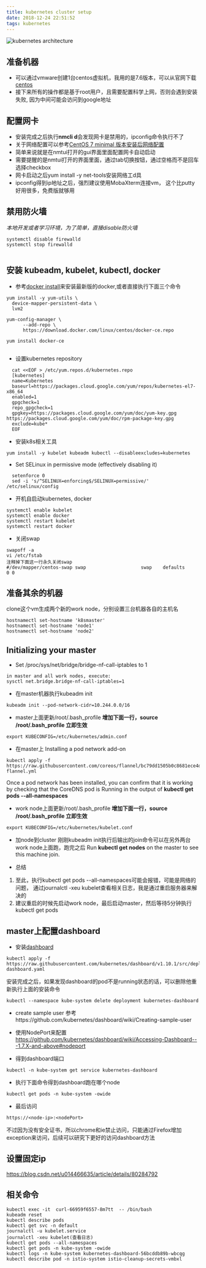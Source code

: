 ```yaml
---
title: kubernetes cluster setup
date: 2018-12-24 22:51:52
tags: kubernetes
---
```

![kubernetes architecture](/images/Kubernetes.png)

## 准备机器
* 可以通过vmware创建1台centos虚拟机，我用的是7.6版本，可以从官网下载[centos](https://www.centos.org/download/)
* 接下来所有的操作都是基于root用户，且需要配置科学上网，否则会遇到安装失败, 因为中间可能会访问到google地址

## 配置网卡
* 安装完成之后执行**nmcli d**会发现网卡是禁用的，ipconfig命令执行不了
* 关于网络配置可以参考[CentOS 7 minimal 版本安装后网络配置](https://www.cnblogs.com/hfyfpga/p/6262057.html)
 * 简单来说就是在nmtui打开的gui界面里面配置网卡自动启动
* 需要提醒的是nmtui打开的界面里面，通过tab切换按钮，通过空格而不是回车选择checkbox
* 网卡启动之后yum install -y net-tools安装网络工d具
* ipconfig得到ip地址之后，强烈建议使用MobaXterm连接vm， 这个比putty好用很多，免费版就够用

## 禁用防火墙
*本地开发或者学习环境，为了简单，直接disable防火墙*
```
systemctl disable firewalld
systemctl stop firewalld


```

## 安装 kubeadm, kubelet, kubectl, docker
* 参考[docker install](https://docs.docker.com/install/linux/docker-ce/centos/)来安装最新版的docker,或者直接执行下面三个命令
```
yum install -y yum-utils \
  device-mapper-persistent-data \
  lvm2
  
yum-config-manager \
      --add-repo \
      https://download.docker.com/linux/centos/docker-ce.repo
      
yum install docker-ce
      
```
* 设置kubernetes repository
```
  cat <<EOF > /etc/yum.repos.d/kubernetes.repo
  [kubernetes]
  name=Kubernetes
  baseurl=https://packages.cloud.google.com/yum/repos/kubernetes-el7-x86_64
  enabled=1
  gpgcheck=1
  repo_gpgcheck=1
  gpgkey=https://packages.cloud.google.com/yum/doc/yum-key.gpg https://packages.cloud.google.com/yum/doc/rpm-package-key.gpg
  exclude=kube*
  EOF
```

* 安装k8s相关工具
```
yum install -y kubelet kubeadm kubectl --disableexcludes=kubernetes
```

* Set SELinux in permissive mode (effectively disabling it)
```
  setenforce 0
  sed -i 's/^SELINUX=enforcing$/SELINUX=permissive/' /etc/selinux/config
```

* 开机自启动kubernetes, docker
```
systemctl enable kubelet
systemctl enable docker
systemctl restart kubelet
systemctl restart docker
```

* 关闭swap
```
swapoff -a
vi /etc/fstab
注释掉下面这一行永久关闭swap
#/dev/mapper/centos-swap swap                    swap    defaults        0 0
```

## 准备其余的机器

clone这个vm生成两个新的work node，分别设置三台机器各自的主机名
```
hostnamectl set-hostname 'k8smaster'
hostnamectl set-hostname 'node1'
hostnamectl set-hostname 'node2'
```

## Initializing your master
* Set /proc/sys/net/bridge/bridge-nf-call-iptables to 1
```$xslt
in master and all work nodes, execute:
sysctl net.bridge.bridge-nf-call-iptables=1
```
* 在master机器执行kubeadm init
```
kubeadm init --pod-network-cidr=10.244.0.0/16
```

* master上面更新/root/.bash_profile
 **增加下面一行，source /root/.bash_profile 立即生效**
```
export KUBECONFIG=/etc/kubernetes/admin.conf

```

* 在master上 Installing a pod network add-on
```
kubectl apply -f https://raw.githubusercontent.com/coreos/flannel/bc79dd1505b0c8681ece4de4c0d86c5cd2643275/Documentation/kube-flannel.yml
```
Once a pod network has been installed, you can confirm that it is working by checking that the CoreDNS pod is Running in the output of 
**kubectl get pods --all-namespaces**

* work node上面更新/root/.bash_profile
**增加下面一行，source /root/.bash_profile 立即生效**
```
export KUBECONFIG=/etc/kubernetes/kubelet.conf

```

* 加node到cluster
 刚刚kubeadm init执行后输出的join命令可以在另外两台work node上面跑，跑完之后 Run **kubectl get nodes** on the master to see this machine join.

* 总结
 1. 至此，执行kubectl get pods --all-namespaces可能会报错，可能是网络的问题， 通过journalctl -xeu kubelet查看相关日志，我是通过重启服务器来解决的
 2. 建议重启的时候先启动work node，最后启动master，然后等待5分钟执行kubectl get pods
 
## master上配置dashboard

* 安装[dashboard](https://github.com/kubernetes/dashboard)
```
kubectl apply -f https://raw.githubusercontent.com/kubernetes/dashboard/v1.10.1/src/deploy/recommended/kubernetes-dashboard.yaml
```
安装完成之后，如果发现dashboard的pod不是running状态的话，可以删除他重新执行上面的安装命令
```$xslt
kubectl --namespace kube-system delete deployment kubernetes-dashboard
```

* create sample user
参考https://github.com/kubernetes/dashboard/wiki/Creating-sample-user

* 使用NodePort来配置
https://github.com/kubernetes/dashboard/wiki/Accessing-Dashboard---1.7.X-and-above#nodeport

* 得到dashboard端口
```
kubectl -n kube-system get service kubernetes-dashboard
```

* 执行下面命令得到dashboard跑在哪个node
```
kubectl get pods -n kube-system -owide
```

* 最后访问
```
https://<node-ip>:<nodePort>
```
不过因为没有安全证书，所以chrome和ie禁止访问，只能通过Firefox增加exception来访问，后续可以研究下更好的访问dashboard方法

## 设置固定ip
https://blog.csdn.net/u014466635/article/details/80284792

## 相关命令
```
kubectl exec -it  curl-66959f6557-8m7tt  -- /bin/bash
kubeadm reset
kubectl describe pods
kubectl get svc -n default  
journalctl -u kubelet.service
journalctl -xeu kubelet(查看日志)
kubectl get pods --all-namespaces
kubectl get pods -n kube-system -owide
kubectl logs -n kube-system kubernetes-dashboard-56bcddb89b-wbcqg
kubectl describe pod -n istio-system istio-cleanup-secrets-vmbxl

```